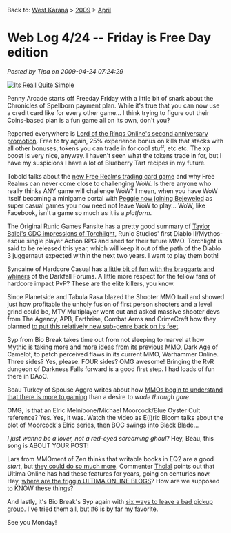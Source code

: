 Back to: [West Karana](/posts/westkarana.md) > [2009](/posts/2009/westkarana.md) > [April](./westkarana.md)
# Web Log 4/24 -- Friday is Free Day edition

*Posted by Tipa on 2009-04-24 07:24:29*

[![](http://www.penny-arcade.com/images/2009/20090424.jpg "Its Reall Quite Simple")](http://www.penny-arcade.com/comic/2009/4/24/)

Penny Arcade starts off Freeday Friday with a little bit of snark about the Chronicles of Spellborn payment plan. While it's true that you can now use a credit card like for every other game... I think trying to figure out their Coins-based plan is a fun game all on its own, don't you?

Reported everywhere is [Lord of the Rings Online's second anniversary promotion](http://www.lotro.com/news/377-welcomeback). Free to try again, 25% experience bonus on kills that stacks with all other bonuses, tokens you can trade in for cool stuff, etc etc. The xp boost is very nice, anyway. I haven't seen what the tokens trade in for, but I have my suspicions I have a lot of Blueberry Tart recipes in my future.

Tobold talks about the [new Free Realms trading card game](http://tobolds.blogspot.com/2009/04/free-realms-trading-card-game.html) and why Free Realms can never come close to challenging WoW. Is there anyone who really thinks ANY game will challenge WoW? I mean, when you have WoW itself becoming a minigame portal with [Peggle now joining Bejeweled](http://www.rockpapershotgun.com/2009/04/23/peggle-inside-wow-world-collapses-in-on-self/) as super casual games you now need not leave WoW to play... WoW, like Facebook, isn't a game so much as it is a *platform*.

The Original Runic Games Fansite has a pretty good summary of [Taylor Balbi's GDC impressions of Torchlight](http://www.runicgamesfansite.com/2009/04/14/taylor-balbis-gdc-impressions-of-torchlight/), Runic Studios' first Diablo II/Mythos-esque single player Action RPG and seed for their future MMO. Torchlight is said to be released this year, which will keep it out of the path of the Diablo 3 juggernaut expected within the next two years. I want to play them both!

Syncaine of Hardcore Casual has [a little bit of fun with the braggarts and whiners](http://syncaine.wordpress.com/2009/04/23/darkfall-forumfail/) of the Darkfall Forums. A little more respect for the fellow fans of hardcore impact PvP? These are the elite killers, you know.

Since Planetside and Tabula Rasa blazed the Shooter MMO trail and showed just how profitable the unholy fusion of first person shooters and a level grind could be, MTV Multiplayer went out and asked massive shooter devs from The Agency, APB, Earthrise, Combat Arms and CrimeCraft how they planned [to put this relatively new sub-genre back on its feet](http://multiplayerblog.mtv.com/2009/04/22/shooter-fans-these-mmos-want-you/).

Syp from Bio Break takes time out from not sleeping to marvel at how [Mythic is taking more and more ideas from its previous MMO](http://biobreak.wordpress.com/2009/04/23/war-devolving/), Dark Age of Camelot, to patch perceived flaws in its current MMO, Warhammer Online. Three sides? Yes, please. FOUR sides? OMG awesome! Bringing the RvR dungeon of Darkness Falls forward is a good first step. I had loads of fun there in DAoC.

Beau Turkey of Spouse Aggro writes about how [MMOs begin to understand that there is more to gaming](http://epicdolls.com/beauturkey/?p=1359) than a desire to *wade through gore*.

OMG, is that an Elric Melnibone/Michael Moorcock/Blue Oyster Cult reference? Yes. Yes, it was. Watch the video as E(l)ric Bloom talks about the plot of Moorcock's Elric series, then BOC swings into Black Blade...



*I just wanna be a lover, not a red-eyed screaming ghoul*? Hey, Beau, this song is ABOUT YOUR POST!

Lars from MMOment of Zen thinks that writable books in EQ2 are a good *start*, but [they could do so much more](http://mmomentofzen.blogspot.com/2009/04/user-generated-other-writable-things.html). Commenter [Tholal](http://www.blogger.com/profile/13602552885840666836) points out that Ultima Online has had these features for years, going on centuries now. Hey, [where are the friggin ULTIMA ONLINE BLOGS](../../../index.php/2008/06/06/bloggers-of-ye-elder-games-wru/)? How are we supposed to KNOW these things?

And lastly, it's Bio Break's Syp again with [six ways to leave a bad pickup group](http://biobreak.wordpress.com/2009/04/23/eject-eject-eject/). I've tried them all, but #6 is by far my favorite.

See you Monday!


